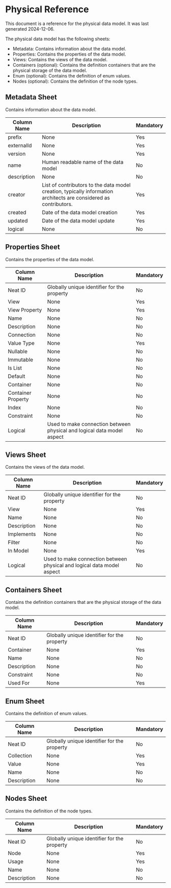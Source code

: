 # Physical Reference

This document is a reference for the physical data model. It was last generated 2024-12-06.

The physical data model has the following sheets:
- Metadata: Contains information about the data model.
- Properties: Contains the properties of the data model.
- Views: Contains the views of the data model.
- Containers (optional): Contains the definition containers that are the physical storage of the data model.
- Enum (optional): Contains the definition of enum values.
- Nodes (optional): Contains the definition of the node types.

## Metadata Sheet

Contains information about the data model.

| Column Name | Description | Mandatory |
|-------------|-------------|-----------|
| prefix | None | Yes |
| externalId | None | Yes |
| version | None | Yes |
| name | Human readable name of the data model | No |
| description | None | No |
| creator | List of contributors to the data model creation, typically information architects are considered as contributors. | Yes |
| created | Date of the data model creation | Yes |
| updated | Date of the data model update | Yes |
| logical | None | No |

## Properties Sheet

Contains the properties of the data model.

| Column Name | Description | Mandatory |
|-------------|-------------|-----------|
| Neat ID | Globally unique identifier for the property | No |
| View | None | Yes |
| View Property | None | Yes |
| Name | None | No |
| Description | None | No |
| Connection | None | No |
| Value Type | None | Yes |
| Nullable | None | No |
| Immutable | None | No |
| Is List | None | No |
| Default | None | No |
| Container | None | No |
| Container Property | None | No |
| Index | None | No |
| Constraint | None | No |
| Logical | Used to make connection between physical and logical data model aspect | No |

## Views Sheet

Contains the views of the data model.

| Column Name | Description | Mandatory |
|-------------|-------------|-----------|
| Neat ID | Globally unique identifier for the property | No |
| View | None | Yes |
| Name | None | No |
| Description | None | No |
| Implements | None | No |
| Filter | None | No |
| In Model | None | Yes |
| Logical | Used to make connection between physical and logical data model aspect | No |

## Containers Sheet

Contains the definition containers that are the physical storage of the data model.

| Column Name | Description | Mandatory |
|-------------|-------------|-----------|
| Neat ID | Globally unique identifier for the property | No |
| Container | None | Yes |
| Name | None | No |
| Description | None | No |
| Constraint | None | No |
| Used For | None | Yes |

## Enum Sheet

Contains the definition of enum values.

| Column Name | Description | Mandatory |
|-------------|-------------|-----------|
| Neat ID | Globally unique identifier for the property | No |
| Collection | None | Yes |
| Value | None | Yes |
| Name | None | No |
| Description | None | No |

## Nodes Sheet

Contains the definition of the node types.

| Column Name | Description | Mandatory |
|-------------|-------------|-----------|
| Neat ID | Globally unique identifier for the property | No |
| Node | None | Yes |
| Usage | None | Yes |
| Name | None | No |
| Description | None | No |
